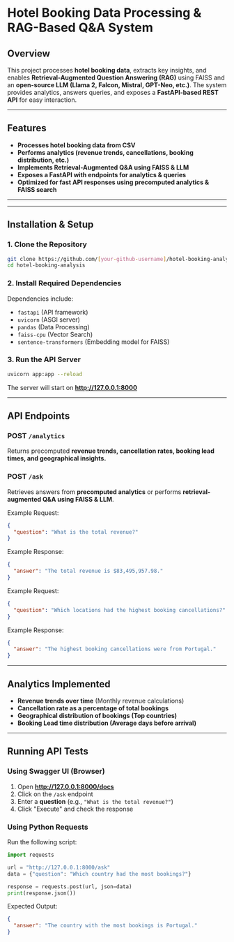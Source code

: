 
# **Hotel Booking Data Processing & RAG-Based Q&A System**  

## **Overview**  
This project processes **hotel booking data**, extracts key insights, and enables **Retrieval-Augmented Question Answering (RAG)** using FAISS and an **open-source LLM (Llama 2, Falcon, Mistral, GPT-Neo, etc.)**. The system provides analytics, answers queries, and exposes a **FastAPI-based REST API** for easy interaction.  

---

## **Features**  
- **Processes hotel booking data from CSV**  
- **Performs analytics (revenue trends, cancellations, booking distribution, etc.)**  
- **Implements Retrieval-Augmented Q&A using FAISS & LLM**  
- **Exposes a FastAPI with endpoints for analytics & queries**  
- **Optimized for fast API responses using precomputed analytics & FAISS search**  

---


---

## **Installation & Setup**  

### **1. Clone the Repository**  
```bash
git clone https://github.com/[your-github-username]/hotel-booking-analysis.git
cd hotel-booking-analysis
```

### **2. Install Required Dependencies**  

Dependencies include:  
- `fastapi` (API framework)  
- `uvicorn` (ASGI server)  
- `pandas` (Data Processing)  
- `faiss-cpu` (Vector Search)  
- `sentence-transformers` (Embedding model for FAISS)  

### **3. Run the API Server**  
```bash
uvicorn app:app --reload
```
The server will start on **http://127.0.0.1:8000**  

---

## **API Endpoints**  

### **POST `/analytics`**  
Returns precomputed **revenue trends, cancellation rates, booking lead times, and geographical insights.**  

### **POST `/ask`**  
Retrieves answers from **precomputed analytics** or performs **retrieval-augmented Q&A using FAISS & LLM**.  

Example Request:  
```json
{
  "question": "What is the total revenue?"
}
```
Example Response:  
```json
{
  "answer": "The total revenue is $83,495,957.98."
}
```

Example Request:  
```json
{
  "question": "Which locations had the highest booking cancellations?"
}
```
Example Response:  
```json
{
  "answer": "The highest booking cancellations were from Portugal."
}
```

---

## **Analytics Implemented**  

- **Revenue trends over time** (Monthly revenue calculations)  
- **Cancellation rate as a percentage of total bookings**  
- **Geographical distribution of bookings (Top countries)**  
- **Booking Lead time distribution (Average days before arrival)**  

---

## **Running API Tests**  

### **Using Swagger UI (Browser)**  
1. Open **http://127.0.0.1:8000/docs**  
2. Click on the `/ask` endpoint  
3. Enter a **question** (e.g., `"What is the total revenue?"`)  
4. Click "Execute" and check the response  

### **Using Python Requests**  
Run the following script:  
```python
import requests

url = "http://127.0.0.1:8000/ask"
data = {"question": "Which country had the most bookings?"}

response = requests.post(url, json=data)
print(response.json())
```
Expected Output:  
```json
{
  "answer": "The country with the most bookings is Portugal."
}
```
